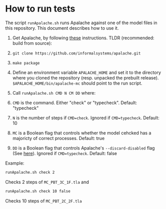 # How to run tests

The script `runApalache.sh` runs Apalache against one of the model files in this repository. This document describes how to use it.

1. Get Apalache, by following [these](https://apalache.informal.systems/docs/apalache/installation/index.html) instructions. 
  TLDR (recommended: build from source):
  1. `git clone https://github.com/informalsystems/apalache.git`
  2. `make package`

2. Define an environment variable `APALACHE_HOME` and set it to the directory where you cloned the repository (resp. unpacked the prebuilt release). `$APALACHE_HOME/bin/apalache-mc` should point to the run script.

3. Call `runApalache.sh CMD N CM DD` where:
  1. `CMD` is the command. Either "check" or "typecheck". Default: "typecheck"
  2. `N` is the number of steps if `CMD=check`. Ignored if `CMD=typecheck`. Default: 10
  3. `MC` is a Boolean flag that controls whether the model cehcked has a majoricty of correct processes. Default: true
  4. `DD` is a Boolean flag that controls Apalache's `--discard-disabled` flag (See [here](https://apalache.informal.systems/docs/apalache/running.html)). Ignored if `CMD=typecheck`. Default: false

Example:
```sh
runApalache.sh check 2
```
Checks 2 steps of `MC_PBT_3C_1F.tla` and
```sh
runApalache.sh check 10 false
```
Checks 10 steps of `MC_PBT_2C_2F.tla`
